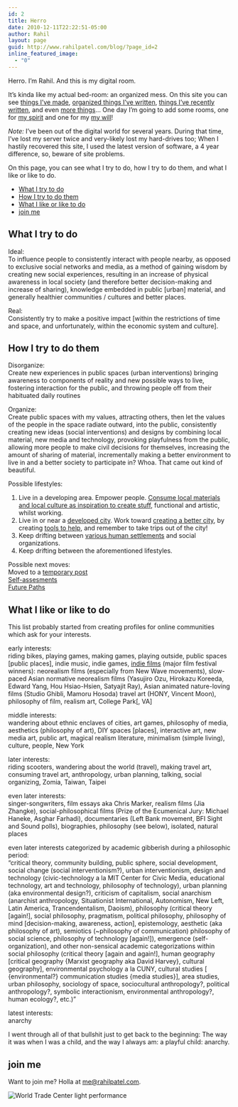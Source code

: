```yaml
---
id: 2
title: Herro
date: 2010-12-11T22:22:51-05:00
author: Rahil
layout: page
guid: http://www.rahilpatel.com/blog/?page_id=2
inline_featured_image:
  - "0"
---
```

Herro. I&#8217;m Rahil. And this is my digital room.

It&#8217;s kinda like my actual bed-room: an organized mess. On this site you can see [things I&#8217;ve made](http://www.rahilpatel.com/blog/portfolio), [organized things I&#8217;ve written](http://www.rahilpatel.com/blog/valuable-things-ive-written), [things I&#8217;ve recently written](http://www.rahilpatel.com/blog/blog), and even [more things](http://www.rahilpatel.com/blog/archives)&#8230; One day I’m going to add some rooms, one for [my spirit](http://wolf.rahilpatel.com) and one for my [my will](http://will.rahilpatel.com)!

_Note:_ I’ve been out of the digital world for several years. During that time, I’ve lost my server twice and very-likely lost my hard-drives too; When I hastily recovered this site, I used the latest version of software, a 4 year difference, so, beware of site problems.

On this page, you can see what I try to do, how I try to do them, and what I like or like to do.

<div id="toc_container" class="toc_transparent have_bullets">
  <p class="toc_title">
  </p>
  
  <ul class="toc_list">
    <li>
      <a href="#what_i_try_to_do">What I try to do</a>
    </li>
    <li>
      <a href="#how_i_try_to_do_them">How I try to do them</a>
    </li>
    <li>
      <a href="#what_i_like_or_like_to_do">What I like or like to do</a>
    </li>
    <li>
      <a href="#join_me">join me</a>
    </li>
  </ul>
</div>

## <span id="what_i_try_to_do">What I try to do</span>

Ideal:  
To influence people to consistently interact with people nearby, as opposed to exclusive social networks and media, as a method of gaining wisdom by creating new social experiences, resulting in an increase of physical awareness in local society (and therefore better decision-making and increase of sharing), knowledge embedded in public [urban] material, and generally healthier communities / cultures and better places.

Real:  
Consistently try to make a positive impact [within the restrictions of time and space, and unfortunately, within the economic system and culture].

## <span id="how_i_try_to_do_them">How I try to do them</span>

Disorganize:  
Create new experiences in public spaces (urban interventions) bringing awareness to components of reality and new possible ways to live, fostering interaction for the public, and throwing people off from their habituated daily routines

Organize:  
Create public spaces with my values, attracting others, then let the values of the people in the space radiate outward, into the public, consistently creating new ideas (social interventions) and designs by combining local material, new media and technology, provoking playfulness from the public, allowing more people to make civil decisions for themselves, increasing the amount of sharing of material, incrementally making a better environment to live in and a better society to participate in? Whoa. That came out kind of beautiful.

Possible lifestyles:  
1. Live in a developing area. Empower people. [Consume local materials and local culture as inspiration to create stuff](http://www.rahilpatel.com/blog/diy-ethics-in-developing-countries "DIY Ethics in Developing Countries"), functional and artistic, whilst working.  
2. Live in or near a [developed city](http://www.rahilpatel.com/blog/new-york-and-taiwan "New York and Taiwan"). Work toward [creating a better city](http://www.rahilpatel.com/blog/urban-planning-for-solidarity "Urban Planning for Solidarity"), by creating [tools to help](http://www.rahilpatel.com/blog/decision-making-civics-and-technology "Decision-making, Civics, and Technology"), and remember to take trips out of the city!  
3. Keep drifting between [various human settlements](http://www.rahilpatel.com/blog/time-and-space-in-anthropology) and social organizations.  
4. Keep drifting between the aforementioned lifestyles.

Possible next moves:  
Moved to a [temporary post](http://www.rahilpatel.com/blog/possible-next-moves)  
[Self-assesments](http://www.rahilpatel.com/blog/category/personal/self-assessment)  
[Future Paths](http://www.rahilpatel.com/blog/valuable-things-ive-written#future)

## <span id="what_i_like_or_like_to_do">What I like or like to do</span>

This list probably started from creating profiles for online communities which ask for your interests.

early interests:  
riding bikes, playing games, making games, playing outside, public spaces [public places], indie music, indie games, [indie films](https://letterboxd.com/rahil627/list/rahil627s-favorite-films/) (major film festival winners): neorealism films (especially from New Wave movements), slow-paced Asian normative neorealism films (Yasujiro Ozu, Hirokazu Koreeda, Edward Yang, Hou Hsiao-Hsien, Satyajit Ray), Asian animated nature-loving films (Studio Ghibli, Mamoru Hosoda) travel art (HONY, Vincent Moon), philosophy of film, realism art, College Park[, VA]

middle interests:  
wandering about ethnic enclaves of cities, art games, philosophy of media, aesthetics (philosophy of art), DIY spaces [places], interactive art, new media art, public art, magical realism literature, minimalism (simple living), culture, people, New York

later interests:  
riding scooters, wandering about the world (travel), making travel art, consuming travel art, anthropology, urban planning, talking, social organizing, Zomia, Taiwan, Taipei

even later interests:  
singer-songwriters, film essays aka Chris Marker, realism films (Jia Zhangke), social-philosophical films (Prize of the Ecumenical Jury: Michael Haneke, Asghar Farhadi), documentaries (Left Bank movement, BFI Sight and Sound polls), biographies, philosophy (see below), isolated, natural places

even later interests categorized by academic gibberish during a philosophic period:  
&#8220;critical theory, community building, public sphere, social development, social change (social interventionism?), urban interventionism, design and technology (civic-technology a la MIT Center for Civic Media, educational technology, art and technology, philosophy of technology), urban planning (aka environmental design?), criticism of capitalism, social anarchism (anarchist anthropology, Situationist International, Autonomism, New Left, Latin America, Trancendentalism, Daoism), philosophy (critical theory [again!], social philosophy, pragmatism, political philosophy, philosophy of mind [decision-making, awareness, action], epistemology, aesthetic (aka philosophy of art), semiotics (~philosophy of communication) philosophy of social science, philosophy of technology [again!]), emergence (self-organization), and other non-sensical academic categorizations within social philosophy (critical theory [again and again!], human geography [critical geography {Marxist geography aka David Harvey}, cultural geography], environmental psychology a la CUNY, cultural studies [ {environmental?} communication studies {media studies}], area studies, urban philosophy, sociology of space, sociocultural anthropology?, political anthropology?, symbolic interactionism, environmental anthropology?, human ecology?, etc.)&#8221;

latest interests:  
anarchy

I went through all of that bullshit just to get back to the beginning: The way it was when I was a child, and the way I always am: a playful child: anarchy.

## <span id="join_me">join me</span>

Want to join me? Holla at <me@rahilpatel.com>.

<img class="alignnone size-large wp-image-2445" src="http://www.rahilpatel.com/blog/wp-content/uploads/2014/09/World-Trade-Center-light-performance1.svg" alt="World Trade Center light performance" />
